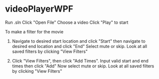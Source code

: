 # videoPlayerWPF
Run .sln
Click "Open File"
Choose a video
Click "Play" to start

To make a filter for the movie
1) Navigate to desired start location and click "Start"
   then navigate to desired end location and click "End"
   Select mute or skip.  Look at all saved filters by clicking "View Filters"
   
2) Click "View Filters", then click "Add Times".  Input valid start and end times then click "Add"
   Now select mute or skip. Look at all saved filters by clicking "View Filters"
